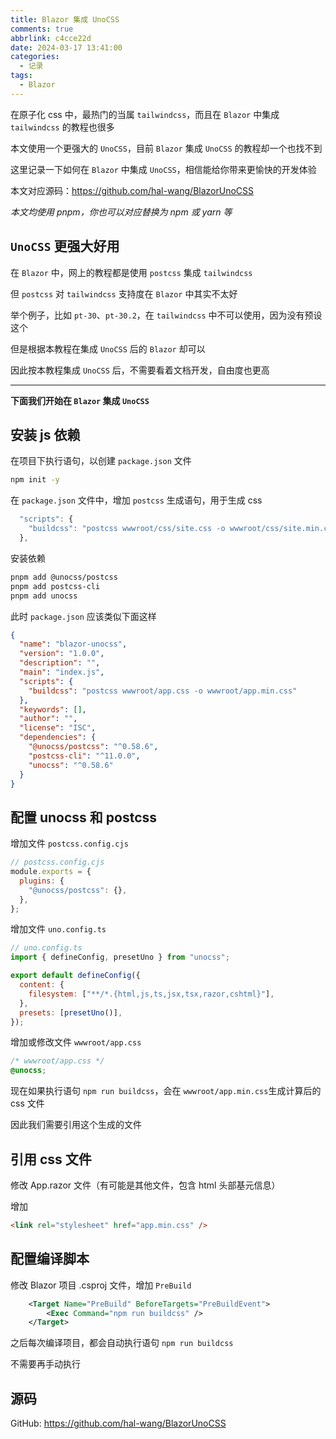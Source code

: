 ```yaml
---
title: Blazor 集成 UnoCSS
comments: true
abbrlink: c4cce22d
date: 2024-03-17 13:41:00
categories:
  - 记录
tags:
  - Blazor
---
```


在原子化 css 中，最热门的当属 `tailwindcss`，而且在 `Blazor` 中集成 `tailwindcss` 的教程也很多

本文使用一个更强大的 `UnoCSS`，目前 `Blazor` 集成 `UnoCSS` 的教程却一个也找不到

这里记录一下如何在 `Blazor` 中集成 `UnoCSS`，相信能给你带来更愉快的开发体验

本文对应源码：<https://github.com/hal-wang/BlazorUnoCSS>

<!--more-->

_本文均使用 pnpm，你也可以对应替换为 npm 或 yarn 等_

## `UnoCSS` 更强大好用

在 `Blazor` 中，网上的教程都是使用 `postcss` 集成 `tailwindcss`

但 `postcss` 对 `tailwindcss` 支持度在 `Blazor` 中其实不太好

举个例子，比如 `pt-30`、`pt-30.2`，在 `tailwindcss` 中不可以使用，因为没有预设这个

但是根据本教程在集成 `UnoCSS` 后的 `Blazor` 却可以

因此按本教程集成 `UnoCSS` 后，不需要看着文档开发，自由度也更高

---

**下面我们开始在 `Blazor` 集成 `UnoCSS`**

## 安装 js 依赖

在项目下执行语句，以创建 `package.json` 文件

```bash
npm init -y
```

在 `package.json` 文件中，增加 `postcss` 生成语句，用于生成 css

```js
  "scripts": {
    "buildcss": "postcss wwwroot/css/site.css -o wwwroot/css/site.min.css"
  },
```

安装依赖

```bash
pnpm add @unocss/postcss
pnpm add postcss-cli
pnpm add unocss
```

此时 `package.json` 应该类似下面这样

```json
{
  "name": "blazor-unocss",
  "version": "1.0.0",
  "description": "",
  "main": "index.js",
  "scripts": {
    "buildcss": "postcss wwwroot/app.css -o wwwroot/app.min.css"
  },
  "keywords": [],
  "author": "",
  "license": "ISC",
  "dependencies": {
    "@unocss/postcss": "^0.58.6",
    "postcss-cli": "^11.0.0",
    "unocss": "^0.58.6"
  }
}
```

## 配置 unocss 和 postcss

增加文件 `postcss.config.cjs`

```js
// postcss.config.cjs
module.exports = {
  plugins: {
    "@unocss/postcss": {},
  },
};
```

增加文件 `uno.config.ts`

```js
// uno.config.ts
import { defineConfig, presetUno } from "unocss";

export default defineConfig({
  content: {
    filesystem: ["**/*.{html,js,ts,jsx,tsx,razor,cshtml}"],
  },
  presets: [presetUno()],
});
```

增加或修改文件 `wwwroot/app.css`

```css
/* wwwroot/app.css */
@unocss;
```

现在如果执行语句 `npm run buildcss`，会在 `wwwroot/app.min.css`生成计算后的 css 文件

因此我们需要引用这个生成的文件

## 引用 css 文件

修改 App.razor 文件（有可能是其他文件，包含 html 头部基元信息）

增加

```html
<link rel="stylesheet" href="app.min.css" />
```

## 配置编译脚本

修改 Blazor 项目 .csproj 文件，增加 `PreBuild`

```xml
	<Target Name="PreBuild" BeforeTargets="PreBuildEvent">
		<Exec Command="npm run buildcss" />
	</Target>
```

之后每次编译项目，都会自动执行语句 `npm run buildcss`

不需要再手动执行

## 源码

GitHub: <https://github.com/hal-wang/BlazorUnoCSS>